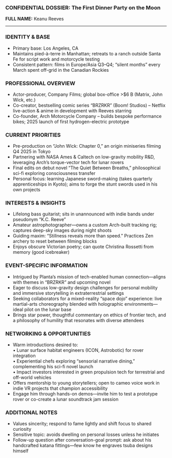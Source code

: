 ### CONFIDENTIAL DOSSIER: The First Dinner Party on the Moon

**FULL NAME:** Keanu Reeves

---
### IDENTITY & BASE
- Primary base: Los Angeles, CA  
- Maintains pied-à-terre in Manhattan; retreats to a ranch outside Santa Fe for script work and motorcycle testing  
- Consistent pattern: films in Europe/Asia Q3–Q4; “silent months” every March spent off-grid in the Canadian Rockies

### PROFESSIONAL OVERVIEW
- Actor-producer, Company Films; global box-office >$6 B (Matrix, John Wick, etc.)  
- Co-creator, bestselling comic series “BRZRKR” (Boom! Studios) – Netflix live-action & anime in development with Reeves starring  
- Co-founder, Arch Motorcycle Company – builds bespoke performance bikes; 2025 launch of first hydrogen-electric prototype

### CURRENT PRIORITIES
- Pre-production on “John Wick: Chapter 0,” an origin miniseries filming Q4 2025 in Tokyo  
- Partnering with NASA Ames & Caltech on low-gravity mobility R&D, leveraging Arch’s torque-vector tech for lunar rovers  
- Final edits on debut novel “The Quiet Between Breaths,” philosophical sci-fi exploring consciousness transfer  
- Personal focus: learning Japanese sword-making (takes quarterly apprenticeships in Kyoto); aims to forge the stunt swords used in his own projects

### INTERESTS & INSIGHTS
- Lifelong bass guitarist; sits in unannounced with indie bands under pseudonym “K.C. Reeve”  
- Amateur astrophotographer—owns a custom Arch-built tracking rig; captures deep-sky images during night shoots  
- Guiding maxim: “Stillness reveals more than speed.” Practices Zen archery to reset between filming blocks  
- Enjoys obscure Victorian poetry; can quote Christina Rossetti from memory (good icebreaker)

### EVENT-SPECIFIC INFORMATION
- Intrigued by Planta’s mission of tech-enabled human connection—aligns with themes in “BRZRKR” and upcoming novel  
- Eager to discuss low-gravity design challenges for personal mobility and immersive storytelling in extraterrestrial settings  
- Seeking collaborators for a mixed-reality “space dojo” experience: live martial-arts choreography blended with holographic environments—ideal pilot on the lunar base  
- Brings star power, thoughtful commentary on ethics of frontier tech, and a philosophy of humility that resonates with diverse attendees

### NETWORKING & OPPORTUNITIES
- Warm introductions desired to:  
  • Lunar surface habitat engineers (ICON, Astrobotic) for rover integration  
  • Experiential chefs exploring “sensorial narrative dining,” complementing his sci-fi novel launch  
  • Impact investors interested in green propulsion tech for terrestrial and off-world vehicles  
- Offers mentorship to young storytellers; open to cameo voice work in indie VR projects that champion accessibility  
- Engage him through hands-on demos—invite him to test a prototype rover or co-create a lunar soundtrack jam session

### ADDITIONAL NOTES
- Values sincerity; respond to fame lightly and shift focus to shared curiosity  
- Sensitive topic: avoids dwelling on personal losses unless he initiates  
- Follow-up question after conversation-goal prompt: ask about his handcrafted katana fittings—few know he engraves tsuba designs himself